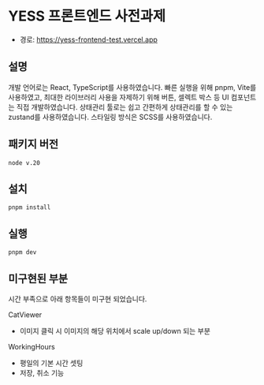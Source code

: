 # YESS 프론트엔드 사전과제

- 경로: https://yess-frontend-test.vercel.app

## 설명

개발 언어로는 React, TypeScript를 사용하였습니다.
빠른 실행을 위해 pnpm, Vite를 사용하였고,
최대한 라이브러리 사용을 자제하기 위해 버튼, 셀렉트 박스 등 UI 컴포넌트는 직접 개발하였습니다.
상태관리 툴로는 쉽고 간편하게 상태관리를 할 수 있는 zustand를 사용하였습니다.
스타일링 방식은 SCSS를 사용하였습니다.

## 패키지 버전

```
node v.20
```

## 설치

```
pnpm install
```

## 실행

```
pnpm dev
```

## 미구현된 부분

시간 부족으로 아래 항목들이 미구현 되었습니다.

CatViewer

- 이미지 클릭 시 이미지의 해당 위치에서 scale up/down 되는 부분

WorkingHours

- 평일의 기본 시간 셋팅
- 저장, 취소 기능
